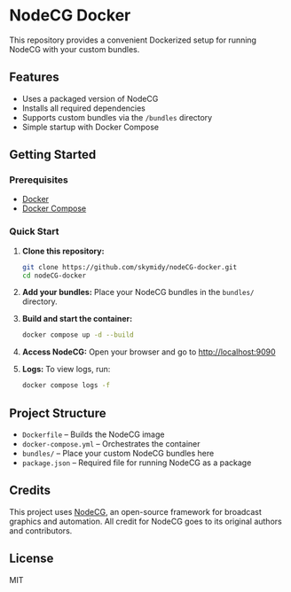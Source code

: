 # NodeCG Docker

This repository provides a convenient Dockerized setup for running NodeCG with your custom bundles.

## Features

- Uses a packaged version of NodeCG
- Installs all required dependencies
- Supports custom bundles via the `/bundles` directory
- Simple startup with Docker Compose

## Getting Started

### Prerequisites

- [Docker](https://docs.docker.com/get-docker/)
- [Docker Compose](https://docs.docker.com/compose/install/)

### Quick Start

1. **Clone this repository:**

   ```sh
   git clone https://github.com/skymidy/nodeCG-docker.git
   cd nodeCG-docker
   ```

2. **Add your bundles:**
   Place your NodeCG bundles in the `bundles/` directory.

3. **Build and start the container:**

   ```sh
   docker compose up -d --build
   ```

4. **Access NodeCG:**
   Open your browser and go to [http://localhost:9090](http://localhost:9090)

5. **Logs:**
   To view logs, run:
   ```sh
   docker compose logs -f
   ```

## Project Structure

- `Dockerfile` – Builds the NodeCG image
- `docker-compose.yml` – Orchestrates the container
- `bundles/` – Place your custom NodeCG bundles here
- `package.json` – Required file for running NodeCG as a package

## Credits

This project uses [NodeCG](https://github.com/nodecg/nodecg), an open-source framework for broadcast graphics and automation. All credit for NodeCG goes to its original authors and contributors.

## License

MIT

